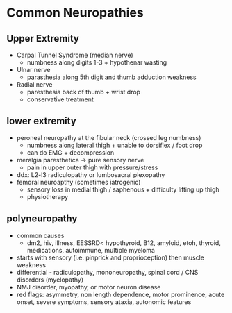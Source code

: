# Common Neuropathies
## Upper Extremity
- Carpal Tunnel Syndrome (median nerve)
  - numbness along digits 1-3 + hypothenar wasting
- Ulnar nerve
  - parasthesia along 5th digit and thumb adduction weakness 
- Radial nerve
  - paresthesia back of thumb + wrist drop
  - conservative treatment

## lower extremity
- peroneal neuropathy at the fibular neck (crossed leg numbness)
  - numbness along lateral thigh + unable to dorsiflex / foot drop
  - can do EMG + decompression
- meralgia paresthetica -> pure sensory nerve
  - pain in upper outer thigh with pressure/stress
- ddx: L2-l3 radiculopathy or lumbosacral plexopathy
- femoral neuroapthy (sometimes iatrogenic)
  - sensory loss in medial thigh / saphenous + difficulty lifting up thigh 
  - physiotherapy
 
## polyneuropathy
- common causes
  - dm2, hiv, illness, EESSRD< hypothyroid, B12, amyloid, etoh, thyroid, medications, autoimmune, multiple myeloma
- starts with sensory (i.e. pinprick and proprioception) then muscle weakness
- differential - radiculopathy, mononeuropathy, spinal cord / CNS disorders (myelopathy)
- NMJ disorder, myopathy, or motor neuron disease
- red flags: asymmetry, non length dependence, motor prominence, acute onset, severe symptoms, sensory ataxia, autonomic features
